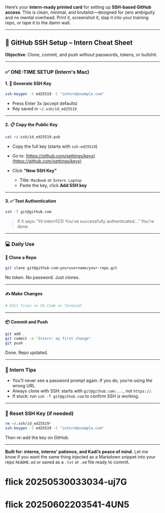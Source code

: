
Here’s your **intern-ready printed card** for setting up **SSH-based GitHub access**. This is clean, minimal, and brutalist—designed for zero ambiguity and no mental overhead. Print it, screenshot it, slap it into your training repo, or tape it to the damn wall.

---

## 🚀 GitHub SSH Setup – Intern Cheat Sheet

**Objective**: Clone, commit, and push *without* passwords, tokens, or bullshit.

---

### ✅ ONE-TIME SETUP (Intern's Mac)

#### 1. 🎯 Generate SSH Key

```bash
ssh-keygen -t ed25519 -C "intern@example.com"
```

* Press Enter 3x (accept defaults)
* Key saved in `~/.ssh/id_ed25519`

---

#### 2. 📋 Copy the Public Key

```bash
cat ~/.ssh/id_ed25519.pub
```

* Copy the full key (starts with `ssh-ed25519`)
* Go to: [https://github.com/settings/keys](https://github.com/settings/keys)
* Click **"New SSH Key"**

  * Title: `MacBook` or `Intern Laptop`
  * Paste the key, click **Add SSH key**

---

#### 3. ✅ Test Authentication

```bash
ssh -T git@github.com
```

> If it says:
> “Hi intern123! You’ve successfully authenticated...”
> You're done.

---

### 💻 Daily Use

#### 🔽 Clone a Repo

```bash
git clone git@github.com:yourusername/your-repo.git
```

No token. No password. Just clones.

---

#### ✍️ Make Changes

```bash
# Edit files in VS Code or Terminal
```

---

#### 📦 Commit and Push

```bash
git add .
git commit -m "Intern: my first change"
git push
```

Done. Repo updated.

---

### 🧠 Intern Tips

* You’ll never see a password prompt again. If you do, you’re using the wrong URL.
* Always clone with SSH: starts with `git@github.com:...`, not `https://`.
* If stuck: run `ssh -T git@github.com` to confirm SSH is working.

---

### 🧼 Reset SSH Key (if needed)

```bash
rm ~/.ssh/id_ed25519*
ssh-keygen -t ed25519 -C "intern@example.com"
```

Then re-add the key on GitHub.

---

**Built for: interns, interns' patience, and Kadi’s peace of mind.**
Let me know if you want the same thing injected as a Markdown snippet into your repo `README.md` or saved as a `.txt` or `.md` file ready to commit.
# flick 20250530033034-uj7G
# flick 20250602203541-4UN5

